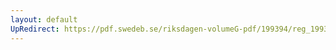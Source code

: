 ```yaml
---
layout: default
UpRedirect: https://pdf.swedeb.se/riksdagen-volumeG-pdf/199394/reg_199394/reg_199394_0265.pdf
---
```

